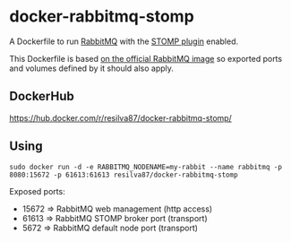 # docker-rabbitmq-stomp
A Dockerfile to run [RabbitMQ](https://www.rabbitmq.com/) with the [STOMP plugin](https://www.rabbitmq.com/stomp.html) enabled.

This Dockerfile is based [on the official RabbitMQ image](https://hub.docker.com/_/rabbitmq/) so exported ports and volumes defined by it should also apply.

## DockerHub
https://hub.docker.com/r/resilva87/docker-rabbitmq-stomp/

## Using
`sudo docker run -d -e RABBITMQ_NODENAME=my-rabbit --name rabbitmq -p 8080:15672 -p 61613:61613 resilva87/docker-rabbitmq-stomp`

Exposed ports:

+ 15672 => RabbitMQ web management (http access)
+ 61613 => RabbitMQ STOMP broker port (transport)
+ 5672  => RabbitMQ default node port (transport)